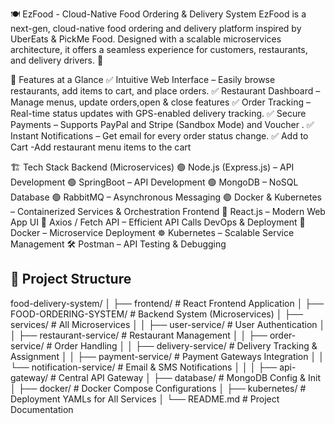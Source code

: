 🍽 EzFood - Cloud-Native Food Ordering & Delivery System
EzFood is a next-gen, cloud-native food ordering and delivery platform inspired by UberEats & PickMe Food. Designed with a scalable microservices architecture, it offers a seamless experience for customers, restaurants, and delivery drivers. 🚀

🚀 Features at a Glance
✅ Intuitive Web Interface – Easily browse restaurants, add items to cart, and place orders.
✅ Restaurant Dashboard – Manage menus, update orders,open & close features
✅ Order Tracking – Real-time status updates with GPS-enabled delivery tracking.
✅ Secure Payments – Supports PayPal and Stripe (Sandbox Mode) and Voucher .
✅ Instant Notifications – Get email  for every order status change.
✅ Add to Cart -Add restaurant menu items to the cart

🏗 Tech Stack
Backend (Microservices)
🟢 Node.js (Express.js) – API Development
🟢 SpringBoot – API Development
🟢 MongoDB – NoSQL Database
🟢 RabbitMQ – Asynchronous Messaging
🟢 Docker & Kubernetes – Containerized Services & Orchestration
Frontend
🎨 React.js – Modern Web App UI
🔄 Axios / Fetch API – Efficient API Calls
DevOps & Deployment
🐳 Docker – Microservice Deployment
☸ Kubernetes – Scalable Service Management
🛠 Postman – API Testing & Debugging

## 📁 Project Structure
food-delivery-system/ │ ├── frontend/ # React Frontend Application │ ├── FOOD-ORDERING-SYSTEM/ # Backend System (Microservices) │ ├── services/ # All Microservices │ │ ├── user-service/ # User Authentication │ │ ├── restaurant-service/ # Restaurant Management │ │ ├── order-service/ # Order Handling │ │ ├── delivery-service/ # Delivery Tracking & Assignment │ │ ├── payment-service/ # Payment Gateways Integration │ │ └── notification-service/ # Email & SMS Notifications │ │ │ ├── api-gateway/ # Central API Gateway │ ├── database/ # MongoDB Config & Init │ ├── docker/ # Docker Compose Configurations │ ├── kubernetes/ # Deployment YAMLs for All Services │ └── README.md # Project Documentation
